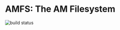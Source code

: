 # AMFS: The AM Filesystem

![build status](https://github.com/AM-OperatingSystem/amfs/actions/workflows/main.yml/badge.svg)
